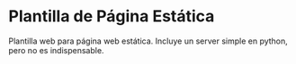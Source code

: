 # Plantilla de Página Estática

Plantilla web para página web estática.
Incluye un server simple en python, pero no es indispensable.